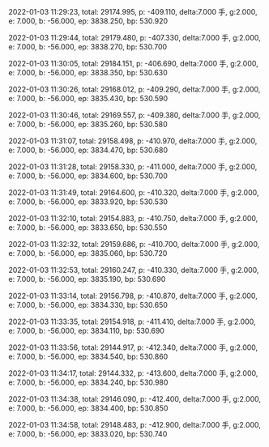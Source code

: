 2022-01-03 11:29:23, total: 29174.995, p: -409.110, delta:7.000 手, g:2.000, e: 7.000, b: -56.000, ep: 3838.250, bp: 530.920

2022-01-03 11:29:44, total: 29179.480, p: -407.330, delta:7.000 手, g:2.000, e: 7.000, b: -56.000, ep: 3838.270, bp: 530.700

2022-01-03 11:30:05, total: 29184.151, p: -406.690, delta:7.000 手, g:2.000, e: 7.000, b: -56.000, ep: 3838.350, bp: 530.630

2022-01-03 11:30:26, total: 29168.012, p: -409.290, delta:7.000 手, g:2.000, e: 7.000, b: -56.000, ep: 3835.430, bp: 530.590

2022-01-03 11:30:46, total: 29169.557, p: -409.380, delta:7.000 手, g:2.000, e: 7.000, b: -56.000, ep: 3835.260, bp: 530.580

2022-01-03 11:31:07, total: 29158.498, p: -410.970, delta:7.000 手, g:2.000, e: 7.000, b: -56.000, ep: 3834.470, bp: 530.680

2022-01-03 11:31:28, total: 29158.330, p: -411.000, delta:7.000 手, g:2.000, e: 7.000, b: -56.000, ep: 3834.600, bp: 530.700

2022-01-03 11:31:49, total: 29164.600, p: -410.320, delta:7.000 手, g:2.000, e: 7.000, b: -56.000, ep: 3833.920, bp: 530.530

2022-01-03 11:32:10, total: 29154.883, p: -410.750, delta:7.000 手, g:2.000, e: 7.000, b: -56.000, ep: 3833.650, bp: 530.550

2022-01-03 11:32:32, total: 29159.686, p: -410.700, delta:7.000 手, g:2.000, e: 7.000, b: -56.000, ep: 3835.060, bp: 530.720

2022-01-03 11:32:53, total: 29160.247, p: -410.330, delta:7.000 手, g:2.000, e: 7.000, b: -56.000, ep: 3835.190, bp: 530.690

2022-01-03 11:33:14, total: 29156.798, p: -410.870, delta:7.000 手, g:2.000, e: 7.000, b: -56.000, ep: 3834.330, bp: 530.650

2022-01-03 11:33:35, total: 29154.918, p: -411.410, delta:7.000 手, g:2.000, e: 7.000, b: -56.000, ep: 3834.110, bp: 530.690

2022-01-03 11:33:56, total: 29144.917, p: -412.340, delta:7.000 手, g:2.000, e: 7.000, b: -56.000, ep: 3834.540, bp: 530.860

2022-01-03 11:34:17, total: 29144.332, p: -413.600, delta:7.000 手, g:2.000, e: 7.000, b: -56.000, ep: 3834.240, bp: 530.980

2022-01-03 11:34:38, total: 29146.090, p: -412.400, delta:7.000 手, g:2.000, e: 7.000, b: -56.000, ep: 3834.400, bp: 530.850

2022-01-03 11:34:58, total: 29148.483, p: -412.900, delta:7.000 手, g:2.000, e: 7.000, b: -56.000, ep: 3833.020, bp: 530.740
